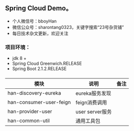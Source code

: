 ## Spring Cloud Demo。

* 个人微信号：bboyHan
* 微信公众号：sharontang0323，关键字搜索“23号杂货铺”
* 每日技术杂文更新，欢迎关注

### 项目环境：

- jdk 8 +
- Spring Cloud Greenwich.RELEASE
- Spring Boot 2.1.2.RELEASE

###

| 模块 | 说明 | 备注 |
|------|------|------|
| han-discovery-eureka | eureka服务发现  |   |
| han-consumer-user-feign | feign消费调用  |   |
| han-provider-user | user server服务  |   |
| han-common-util | 通用工具包  |   |

###
